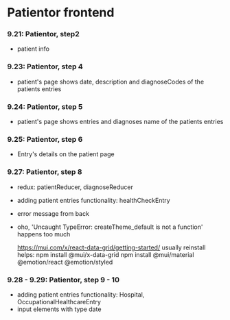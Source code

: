 # Patientor frontend


### 9.21: Patientor, step2

  - patient info

### 9.23: Patientor, step 4

  - patient's page shows date, description and diagnoseCodes of the patients entries

### 9.24: Patientor, step 5

  - patient's page shows entries and diagnoses name of the patients entries

### 9.25: Patientor, step 6

  - Entry's details on the patient page

### 9.27: Patientor, step 8

  - redux: patientReducer, diagnoseReducer
  - adding patient entries functionality: healthCheckEntry
  - error message from back

  - oho,
    'Uncaught TypeError: createTheme_default is not a function'
    happens too much
    
    https://mui.com/x/react-data-grid/getting-started/
    usually reinstall helps:
      npm install @mui/x-data-grid
      npm install @mui/material @emotion/react @emotion/styled

### 9.28 - 9.29: Patientor, step 9 - 10

  - adding patient entries functionality: Hospital, OccupationalHealthcareEntry
  - input elements with type date